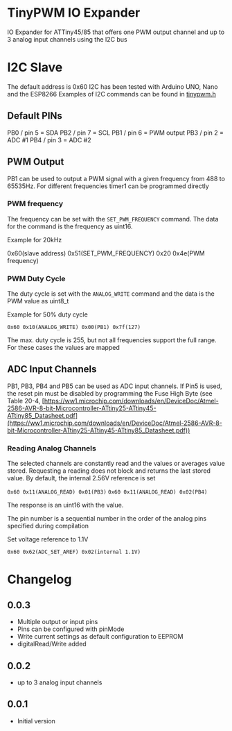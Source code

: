 # TinyPWM IO Expander

IO Expander for ATTiny45/85 that offers one PWM output channel and up to 3 analog input channels using the I2C bus

# I2C Slave

The default address is 0x60
I2C has been tested with Arduino UNO, Nano and the ESP8266
Examples of I2C commands can be found in [tinypwm.h](https://github.com/sascha432/TinyPwm/blob/main/include/tinypwm.h)

## Default PINs

PB0 / pin 5 = SDA
PB2 / pin 7 = SCL
PB1 / pin 6 = PWM output
PB3 / pin 2 = ADC #1
PB4 / pin 3 = ADC #2

## PWM Output

PB1 can be used to output a PWM signal with a given frequency from 488 to 65535Hz. For different frequencies timer1 can be programmed directly

### PWM frequency

The frequency can be set with the `SET_PWM_FREQUENCY` command. The data for the command is the frequency as uint16.

Example for 20kHz

0x60(slave address) 0x51(SET_PWM_FREQUENCY) 0x20 0x4e(PWM frequency)

### PWM Duty Cycle

The duty cycle is set with the `ANALOG_WRITE` command and the data is the PWM value as uint8_t

Example for 50% duty cycle

`0x60 0x10(ANALOG_WRITE) 0x00(PB1) 0x7f(127)`

The max. duty cycle is 255, but not all frequencies support the full range. For these cases the values are mapped

## ADC Input Channels

PB1, PB3, PB4 and PB5 can be used as ADC input channels. If Pin5 is used, the reset pin must be disabled by programming the Fuse High Byte (see Table 20-4, [https://ww1.microchip.com/downloads/en/DeviceDoc/Atmel-2586-AVR-8-bit-Microcontroller-ATtiny25-ATtiny45-ATtiny85_Datasheet.pdf](https://ww1.microchip.com/downloads/en/DeviceDoc/Atmel-2586-AVR-8-bit-Microcontroller-ATtiny25-ATtiny45-ATtiny85_Datasheet.pdf))

### Reading Analog Channels

The selected channels are constantly read and the values or averages value stored. Requesting a reading does not block and returns the last stored value. By default, the internal 2.56V reference is set

`0x60 0x11(ANALOG_READ) 0x01(PB3)`
`0x60 0x11(ANALOG_READ) 0x02(PB4)`

The response is an uint16 with the value.

The pin number is a sequential number in the order of the analog pins specified during compilation

Set voltage reference to 1.1V

`0x60 0x62(ADC_SET_AREF) 0x02(internal 1.1V)`


# Changelog

## 0.0.3

 - Multiple output or input pins
 - Pins can be configured with pinMode
 - Write current settings as default configuration to EEPROM
 - digitalRead/Write added

## 0.0.2

 - up to 3 analog input channels

## 0.0.1

- Initial version